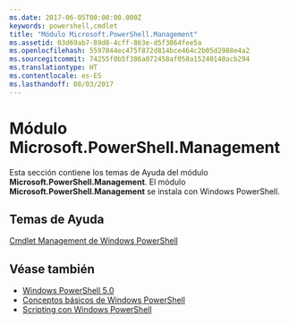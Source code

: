 ```yaml
---
ms.date: 2017-06-05T00:00:00.000Z
keywords: powershell,cmdlet
title: "Módulo Microsoft.PowerShell.Management"
ms.assetid: 03d69ab7-89d8-4cff-863e-d5f3864fee5a
ms.openlocfilehash: 5597844ec475f872d814bce464c2b05d2988e4a2
ms.sourcegitcommit: 74255f0b5f386a072458af058a15240140acb294
ms.translationtype: HT
ms.contentlocale: es-ES
ms.lasthandoff: 08/03/2017
---
```

# <a name="microsoftpowershellmanagement-module"></a>Módulo Microsoft.PowerShell.Management
Esta sección contiene los temas de Ayuda del módulo **Microsoft.PowerShell.Management**. El módulo **Microsoft.PowerShell.Management** se instala con Windows PowerShell.

## <a name="help-topics"></a>Temas de Ayuda
[Cmdlet Management de Windows PowerShell](http://go.microsoft.com/fwlink/?LinkID=245862)

## <a name="see-also"></a>Véase también
- [Windows PowerShell 5.0](Windows-PowerShell-5.0.md)
- [Conceptos básicos de Windows PowerShell](https://technet.microsoft.com/en-us/library/4b75f1e4-f327-48f3-92ab-bf5435094d41)
- [Scripting con Windows PowerShell](../../getting-started/fundamental/Scripting-with-Windows-PowerShell.md)

